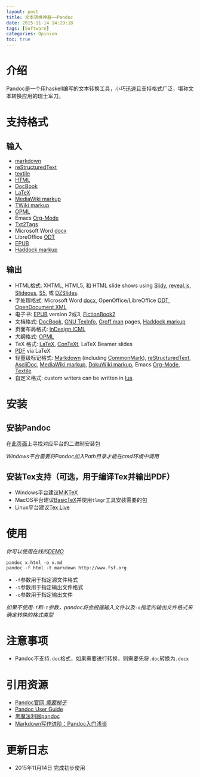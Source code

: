 ```yaml
---
layout: post
title: 文本转换神器——Pandoc
date: 2015-11-14 14:29:18
tags: [Software]
categories: Opinion
toc: true
---
```

# 介绍

Pandoc是一个用haskell编写的文本转换工具，小巧迅速且支持格式广泛，堪称文本转换应用的瑞士军刀。

<!-- more -->

# 支持格式

## 输入
- [markdown](http://daringfireball.net/projects/markdown/)
- [reStructuredText](http://docutils.sourceforge.net/docs/ref/rst/introduction.html)
- [textile](http://redcloth.org/textile)
- [HTML](http://www.w3.org/TR/html40/)
- [DocBook](http://www.docbook.org/)
- [LaTeX](http://www.latex-project.org/)
- [MediaWiki markup](http://www.mediawiki.org/wiki/Help:Formatting)
- [TWiki markup](http://twiki.org/cgi-bin/view/TWiki/TextFormattingRules)
- [OPML](http://dev.opml.org/spec2.html)
- Emacs [Org-Mode](http://orgmode.org)
- [Txt2Tags](http://txt2tags.org/)
- Microsoft Word [docx](http://www.microsoft.com/interop/openup/openxml/default.aspx)
- LibreOffice [ODT](http://en.wikipedia.org/wiki/OpenDocument)
- [EPUB](http://en.wikipedia.org/wiki/EPUB)
- [Haddock markup](http://www.haskell.org/haddock/doc/html/ch03s08.html)

## 输出
-   HTML格式: XHTML, HTML5, 和 HTML slide shows using
    [Slidy](http://www.w3.org/Talks/Tools/Slidy),
    [reveal.js](http://lab.hakim.se/reveal-js/),
    [Slideous](http://goessner.net/articles/slideous/),
    [S5](http://meyerweb.com/eric/tools/s5/), 或
    [DZSlides](http://paulrouget.com/dzslides/).
-   字处理格式: Microsoft Word
    [docx](http://www.microsoft.com/interop/openup/openxml/default.aspx),
    OpenOffice/LibreOffice
    [ODT](http://en.wikipedia.org/wiki/OpenDocument), [OpenDocument
    XML](http://opendocument.xml.org/)
-   电子书: [EPUB](http://en.wikipedia.org/wiki/EPUB) version 2或3,
    [FictionBook2](http://www.fictionbook.org/index.php/Eng:XML_Schema_Fictionbook_2.1)
-   文档格式: [DocBook](http://www.docbook.org/), [GNU
    TexInfo](http://www.gnu.org/software/texinfo/), [Groff
    man](http://www.gnu.org/software/groff/groff.html) pages, [Haddock
    markup](http://www.haskell.org/haddock/doc/html/ch03s08.html)
-   页面布局格式: [InDesign
    ICML](https://www.adobe.com/content/dam/Adobe/en/devnet/indesign/cs55-docs/IDML/idml-specification.pdf)
-   大纲格式: [OPML](http://dev.opml.org/spec2.html)
-   TeX 格式: [LaTeX](http://www.latex-project.org/),
    [ConTeXt](http://www.pragma-ade.nl/), LaTeX Beamer slides
-   [PDF](http://en.wikipedia.org/wiki/Portable_Document_Format) via
    LaTeX
-   轻量级标记格式:
    [Markdown](http://daringfireball.net/projects/markdown/) (including
    [CommonMark](http://commonmark.org)),
    [reStructuredText](http://docutils.sourceforge.net/docs/ref/rst/introduction.html),
    [AsciiDoc](http://www.methods.co.nz/asciidoc/), [MediaWiki
    markup](http://www.mediawiki.org/wiki/Help:Formatting), [DokuWiki
    markup](https://www.dokuwiki.org/wiki:syntax), Emacs
    [Org-Mode](http://orgmode.org),
    [Textile](http://redcloth.org/textile)
-   自定义格式: custom writers can be written in
    [lua](http://www.lua.org).

# 安装

## 安装Pandoc
在[此页面](https://github.com/jgm/pandoc/releases)上寻找对应平台的二进制安装包

*Windows平台需要将Pandoc加入Path目录才能在cmd环境中调用*

## 安装Tex支持（可选，用于编译Tex并输出PDF）

- Windows平台建议[MiKTeX](http://miktex.org/)
- MacOS平台建议[BasicTeX](http://www.tug.org/mactex/morepackages.html)并使用`tlmgr`工具安装需要的包
- Linux平台建议[Tex Live](http://www.tug.org/texlive/)

# 使用

*你可以使用在线的[DEMO](http://pandoc.org/try/)*


```
pandoc x.html -o x.md
pandoc -f html -t markdown http://www.fsf.org
```

- `-f`参数用于指定源文件格式
- `-t`参数用于指定输出文件格式
- `-o`参数用于指定输出文件

*如果不使用`-f`和`-t`参数，pandoc将会根据输入文件以及`-o`指定的输出文件格式来确定转换的格式类型*

# 注意事项

- Pandoc不支持`.doc`格式，如果需要进行转换，则需要先将`.doc`转换为`.docx`

# 引用资源

- [Pandoc官网 *需要梯子* ](http://pandoc.org/)
- [Pandoc User Guide](http://pandoc.org/README.html)
- [黑魔法利器pandoc](http://yanping.me/cn/blog/2012/03/13/pandoc/)
- [Markdown写作进阶：Pandoc入门浅谈](http://www.yangzhiping.com/tech/pandoc.html)

# 更新日志

- 2015年11月14日 完成初步使用
